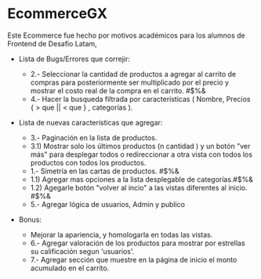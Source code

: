 # EcommerceGX

Este Ecommerce fue hecho por motivos académicos para los alumnos de Frontend de Desafío Latam, 

- Lista de Bugs/Errores que correjir:
  * 2.- Seleccionar la cantidad de productos a agregar al carrito de compras para posteriormente ser multiplicado por el precio
    y mostrar el costo real de la compra en el carrito. #$%&
  * 4.- Hacer la busqueda filtrada por características ( Nombre, Precios { > que || < que } , categorías ).

- Lista de nuevas características que agregar:

  * 3.- Paginación en la lista de productos.
  * 3.1) Mostrar solo los últimos productos (n cantidad ) y un botón "ver más" para desplegar todos o redireccionar a otra vista con todos los productos
    con todos los productos.
  * 1.-  Simetría en las cartas de productos. #$%&
  * 1.1) Agregar mas opciones a la lista desplegable de categorías.#$%&
  * 1.2) Agegarle botón "volver al incio" a las vistas diferentes al inicio. #$%&
  * 5.- Agregar lógica de usuarios, Admin y publico
    
- Bonus: 
  * Mejorar la apariencia, y homologarla en todas las vistas.
  * 6.- Agregar valoración de los productos para mostrar por estrellas su calificación segun 'usuarios'.
  * 7.- Agregar sección que muestre en la página de inicio el monto acumulado en el carrito.
